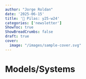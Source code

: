 ```yaml
---
author: "Jorge Roldan"
date: '2025-06-15'
title: '🔋 Pilas: y25-w24'
categories: ['newsletter']
ShowToc: true
ShowBreadCrumbs: false
draft: true
cover:
  image: "/images/sample-cover.svg"
---
```


# Models/Systems
